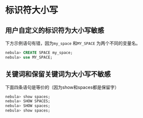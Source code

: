 # 标识符大小写

## 用户自定义的标识符为大小写敏感

下方示例语句有错，因为`my_space` 和`MY_SPACE` 为两个不同的变量名。

```SQL
nebula> CREATE SPACE my_space;
nebula> use MY_SPACE;
```

## 关键词和保留关键词为大小写不敏感

下面四条语句是等价的（因为show和spaces都是保留字）

```SQL
nebula> show spaces;
nebula> SHOW SPACES;
nebula> SHOW spaces;
nebula> show spaces;
```
